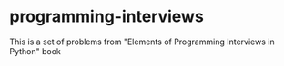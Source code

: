 # programming-interviews
This is a set of problems from "Elements of Programming Interviews in Python" book
